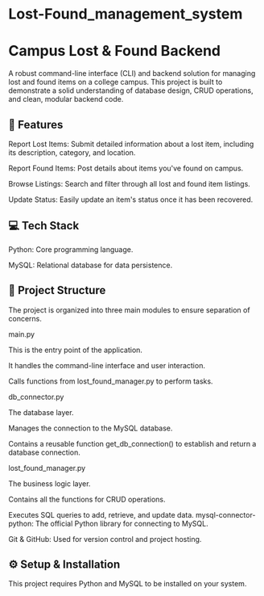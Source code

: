 # Lost-Found_management_system
# Campus Lost & Found Backend
A robust command-line interface (CLI) and backend solution for managing lost and found items on a college campus. This project is built to demonstrate a solid understanding of database design, CRUD operations, and clean, modular backend code.

## 🚀 Features
Report Lost Items: Submit detailed information about a lost item, including its description, category, and location.

Report Found Items: Post details about items you've found on campus.

Browse Listings: Search and filter through all lost and found item listings.

Update Status: Easily update an item's status once it has been recovered.

## 💻 Tech Stack
Python: Core programming language.

MySQL: Relational database for data persistence.
## 📁 Project Structure
The project is organized into three main modules to ensure separation of concerns.

main.py

This is the entry point of the application.

It handles the command-line interface and user interaction.

Calls functions from lost_found_manager.py to perform tasks.

db_connector.py

The database layer.

Manages the connection to the MySQL database.

Contains a reusable function get_db_connection() to establish and return a database connection.

lost_found_manager.py

The business logic layer.

Contains all the functions for CRUD operations.

Executes SQL queries to add, retrieve, and update data.
mysql-connector-python: The official Python library for connecting to MySQL.

Git & GitHub: Used for version control and project hosting.

## ⚙️ Setup & Installation
This project requires Python and MySQL to be installed on your system.
